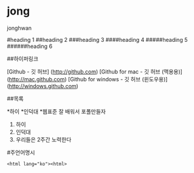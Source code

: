jong
====

jonghwan


#heading 1
##heading 2
###heading 3
####heading 4
#####heading 5
######heading 6



##하이퍼링크

[Github -  깃 허브] (http://github.com) 
[Github for mac -  깃 허브 (맥용용)] (http://mac.github.com) 
[Github for windows -  깃 허브 (윈도우용)] (http://windows.github.com) 




##목록

*하이
*인덕대
*웹표준 잘 배워서 포폴만들자


1. 하이
2. 인덕대
3. 우리들은 2주간 노력한다



#주언어명시

```
<html lang="ko"><html>
```
